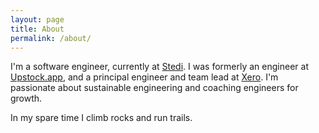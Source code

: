 ```yaml
---
layout: page
title: About
permalink: /about/
---
```


I'm a software engineer, currently at [Stedi](https://www.stedi.com/). I was formerly an engineer at [Upstock.app](https://www.upstock.app), and a principal engineer and team lead at [Xero](https://www.xero.com/). I'm passionate about sustainable engineering and coaching engineers for growth.

In my spare time I climb rocks and run trails.